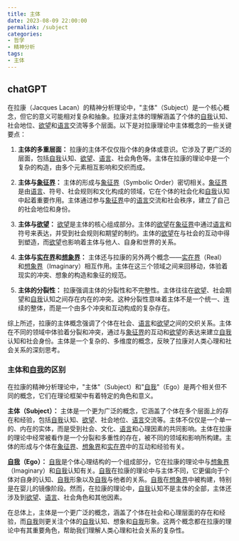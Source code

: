 ```yaml
---
title: 主体
date: 2023-08-09 22:00:00
permalink: /subject
categories:
- 哲学
- 精神分析
tags:
- 主体
---
```


## chatGPT

在拉康（Jacques Lacan）的精神分析理论中，"主体"（Subject）是一个核心概念，但它的意义可能相对复杂和抽象。拉康对主体的理解涵盖了个体的[自我](/ego)认知、社会地位、[欲望](/desire)和[语言](/language)交流等多个层面。以下是对拉康理论中主体概念的一些关键要点：

1. **主体的多重层面：** 拉康的主体不仅仅指个体的身体或意识。它涉及了更广泛的层面，包括[自我](/ego)认知、[欲望](/desire)、[语言](/language)、社会角色等。主体在拉康的理论中是一个复杂的构造，由多个元素相互影响和交织而成。

2. **主体与[象征界](/symbolic)：** 主体的形成与[象征界](/symbolic)（Symbolic Order）密切相关。[象征界](/symbolic)是由[语言](/language)、符号、社会规则和文化构成的领域，它在个体的社会化和[自我](/ego)认知中起着重要作用。主体通过参与[象征界](/symbolic)中的[语言](/language)交流和社会秩序，建立了自己的社会地位和身份。

3. **主体与[欲望](/desire)：** [欲望](/desire)是主体的核心组成部分。主体的[欲望](/desire)在[象征界](/symbolic)中通过[语言](/language)和符号来表达，并受到社会规则和期望的制约。主体的[欲望](/desire)在与社会的互动中得到塑造，而[欲望](/desire)也影响着主体与他人、自身和世界的关系。

4. **主体与[实在界](/real)和[想象界](/imaginary)：** 主体还与拉康的另外两个概念——[实在界](/real)（Real）和[想象界](/imaginary)（Imaginary）相互作用。主体在这三个领域之间来回移动，体验着现实的冲突、想象的构造和象征的规范。

5. **主体的分裂性：** 拉康强调主体的分裂性和不完整性。主体往往在[欲望](/desire)、社会期望和[自我](/ego)认知之间存在内在的冲突。这种分裂性意味着主体不是一个统一、连续的整体，而是一个由多个冲突和互动构成的复杂存在。

综上所述，拉康的主体概念强调了个体在社会、[语言](/language)和[欲望](/desire)之间的交织关系。主体在不同的领域中体验着分裂和冲突，通过与[象征界](/symbolic)的互动和[欲望](/desire)的表达来建立[自我](/ego)认知和社会身份。主体是一个复杂的、多维度的概念，反映了拉康对人类心理和社会关系的深刻思考。

### 主体和[自我](/ego)的区别

在拉康的精神分析理论中，"主体"（Subject）和"[自我](/ego)"（Ego）是两个相关但不同的概念，它们在理论框架中有着特定的角色和意义。

**主体（Subject）：** 主体是一个更为广泛的概念，它涵盖了个体在多个层面上的存在和经验，包括[自我](/ego)认知、[欲望](/desire)、社会地位、[语言](/language)交流等。主体不仅仅是一个单一的、内在的实体，而是受到社会、文化、[语言](/language)和心理因素的共同影响。主体在拉康的理论中经常被看作是一个分裂和多重性的存在，被不同的领域和影响所构建。主体的形成与个体在[象征界](/symbolic)、[想象界](/imaginary)和[实在界](/real)中的互动和经验有关。

**[自我](/ego)（Ego）：** [自我](/ego)是个体心理结构的一个组成部分，它在拉康的理论中与[想象界](/imaginary)（Imaginary）和[自我](/ego)认知有关。[自我](/ego)在拉康的理论中与主体不同，它更偏向于个体对自身的认知、[自我](/ego)形象以及[自我](/ego)与他者的关系。[自我](/ego)在[想象界](/imaginary)中被构建，特别是在婴儿的镜像阶段。然而，在拉康的理论中，[自我](/ego)认知不是主体的全部，主体还涉及到[欲望](/desire)、[语言](/language)、社会角色和其他因素。

在总体上，主体是一个更广泛的概念，涵盖了个体在社会和心理层面的存在和经验，而[自我](/ego)则更关注个体的[自我](/ego)认知、想象和[自我](/ego)形象。这两个概念都在拉康的理论中有其重要角色，帮助我们理解人类心理和社会关系的复杂性。